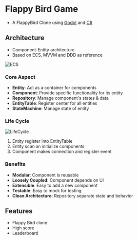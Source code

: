 # Flappy Bird Game

- A FlappyBird Clone using [Godot](https://godotengine.org/) and [C#](https://docs.microsoft.com/en-us/dotnet/csharp/)

## Architecture

- Component-Entity architecture
- Based on ECS, MVVM and DDD as reference

![ECS](docs/architecture/ecs.png)

### Core Aspect

- **Entity**: Act as a container for components
- **Component**: Provide specific functionality for its entity
- **Repository**: Manage component's states & data
- **EntityTable**: Register center for all entities
- **StateMachine**: Manage state of entity

### Life Cycle

![LifeCycle](docs/architecture/lifecycle.png)

1. Entity register into EntityTable
2. Entity scan an initialize components
3. Component makes connection and register event

### Benefits

- **Modular**: Component is reusable
- **Loosely Coupled**: Component depends on UI
- **Extensible**: Easy to add a new component
- **Testable**: Easy to mock for testing
- **Clean Architecture**: Repository separate state and behavior

## Features

- Flappy Bird clone
- High score
- Leaderboard
